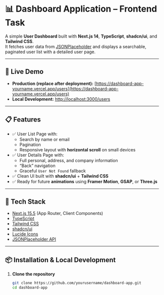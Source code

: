 # 📊 Dashboard Application – Frontend Task

A simple **User Dashboard** built with **Next.js 14**, **TypeScript**, **shadcn/ui**, and **Tailwind CSS**.  
It fetches user data from [JSONPlaceholder](https://jsonplaceholder.typicode.com/) and displays a searchable, paginated user list with a detailed user page.

---

## 🚀 Live Demo

- **Production (replace after deployment):** [https://dashboard-app-yourname.vercel.app/users](https://dashboard-app-yourname.vercel.app/users)  
- **Local Development:** [http://localhost:3000/users](http://localhost:3000/users)

---

## 📋 Features

- ✅ User List Page with:
  - Search by name or email  
  - Pagination  
  - Responsive layout with **horizontal scroll** on small devices  
- ✅ User Details Page with:
  - Full personal, address, and company information  
  - “Back” navigation  
  - Graceful `User Not Found` fallback  
- ✅ Clean UI built with **shadcn/ui** + **Tailwind CSS**
- ✅ Ready for future **animations** using **Framer Motion**, **GSAP**, or **Three.js**

---

## 🧩 Tech Stack

- [Next.js 15.5](https://nextjs.org/) (App Router, Client Components)
- [TypeScript](https://www.typescriptlang.org/)
- [Tailwind CSS](https://tailwindcss.com/)
- [shadcn/ui](https://ui.shadcn.com/)
- [Lucide Icons](https://lucide.dev/)
- [JSONPlaceholder API](https://jsonplaceholder.typicode.com/)

---

## 📦 Installation & Local Development

1. **Clone the repository**
   ```bash
   git clone https://github.com/yourusername/dashboard-app.git
   cd dashboard-app
